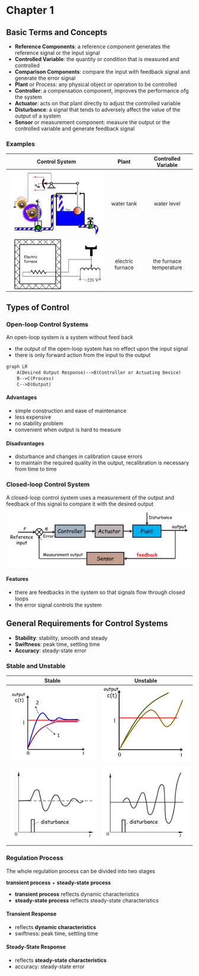 # Chapter 1

## Basic Terms and Concepts

- **Reference Components**: a reference component generates the reference signal or the input signal
- **Controlled Variable**: the quantity or condition that is measured and controlled
- **Comparison Components**: compare the input with feedback signal and generate the error signal
- **Plant** or Process: any physical object or operation to be controlled
- **Controller**: a compensation component, improves the performance ofg the system
- **Actuator**: acts on that plant directly to adjust the controlled variable
- **Disturbance**: a signal that tends to adversely affect the value of the output of a system
- **Sensor** or measurement component: measure the output or the controlled variable and generate feedback signal

### Examples

|               Control System                |      Plant       |   Controlled Variable   |
| :-----------------------------------------: | :--------------: | :---------------------: |
| ![water level control](../assets/ch1-1.png) |    water tank    |       water level       |
| ![electronic furnace](../assets/ch1-2.png)  | electric furnace | the furnace temperature |

## Types of Control

### Open-loop Control Systems

An open-loop system is a system without feed back

- the output of the open-loop system has no effect upon the input signal
- there is only forward action from the input to the output

```mermaid
graph LR
    A(Desired Output Response)-->B(Controller or Actuating Device)
    B-->C(Process)
    C-->D(Output)
```

#### Advantages

- simple construction and ease of maintenance
- less expensive
- no stability problem
- convenient when output is hard to measure

#### Disadvantages

- disturbance and changes in calibration cause errors
- to maintain the required quality in the output, recalibration is necessary from time to time

### Closed-loop Control System

A closed-loop control system uses a measurement of the output and feedback of this signal to compare it with the desired output

<div align = center><img src = "../assets/ch1-3.png"></div>

#### Features

- there are feedbacks in the system so that signals flow through closed loops
- the error signal controls the system

## General Requirements for Control Systems

- **Stability**: stability, smooth and steady
- **Swiftness**: peak time, settling time
- **Accuracy**: steady-state error

### Stable and Unstable

|Stable|Unstable|
|:--:|:--:|
|![stable-1](../assets/ch1-5.png)|![unstable-1](../assets/ch1-4.png)|
|![stable-2](../assets/ch1-6.png)|![unstable-2](../assets/ch1-7.png)|

### Regulation Process

The whole regulation process can be divided into two stages

**transient process** + **steady-state process**

- **transient process** reflects dynamic characteristics
- **steady-state process** reflects steady-state characteristics

#### Transient Response

- reflects **dynamic characteristics**
- swiftness: peak time, settling time

#### Steady-State Response

- reflects **steady-state characteristics**
- accuracy: steady-state error
